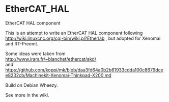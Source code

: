# EtherCAT_HAL
EtherCAT HAL component

This is an attempt to write an EtherCAT HAL component following
http://wiki.linuxcnc.org/cgi-bin/wiki.pl?Etherlab , but
adopted for Xenomai and RT-Preemt.  

Some ideas were taken from   
http://www.iram.fr/~blanchet/ethercat/akd/    
and  
https://github.com/koppi/mk/blob/daa3fd64a0b2b61933cdda100c8679dcee8232cb/Machinekit-Xenomai-Thinkpad-X200.md

Build on Debian Wheezy.

See more in the wiki.
